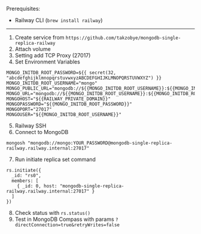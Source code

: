 Prerequisites:
- Railway CLI (`brew install railway`)

---

1. Create service from `https://github.com/takzobye/mongodb-single-replica-railway`
2. Attach volume
3. Setting add TCP Proxy (27017)
4. Set Environment Variables
```
MONGO_INITDB_ROOT_PASSWORD=${{ secret(32, "abcdefghijklmnopqrstuvwxyzABCDEFGHIJKLMNOPQRSTUVWXYZ") }}
MONGO_INITDB_ROOT_USERNAME="mongo"
MONGO_PUBLIC_URL="mongodb://${{MONGO_INITDB_ROOT_USERNAME}}:${{MONGO_INITDB_ROOT_PASSWORD}}@${{RAILWAY_TCP_PROXY_DOMAIN}}:${{RAILWAY_TCP_PROXY_PORT}}"
MONGO_URL="mongodb://${{MONGO_INITDB_ROOT_USERNAME}}:${{MONGO_INITDB_ROOT_PASSWORD}}@${{RAILWAY_PRIVATE_DOMAIN}}:27017"
MONGOHOST="${{RAILWAY_PRIVATE_DOMAIN}}"
MONGOPASSWORD="${{MONGO_INITDB_ROOT_PASSWORD}}"
MONGOPORT="27017"
MONGOUSER="${{MONGO_INITDB_ROOT_USERNAME}}"
```
5. Railway SSH
6. Connect to MongoDB
```
mongosh "mongodb://mongo:YOUR_PASSWORD@mongodb-single-replica-railway.railway.internal:27017"
```
7. Run initiate replica set command
```
rs.initiate({
  _id: "rs0",
  members: [
    { _id: 0, host: "mongodb-single-replica-railway.railway.internal:27017" }
  ]
})
```
8. Check status with `rs.status()`
9. Test in MongoDB Compass with params `?directConnection=true&retryWrites=false`
